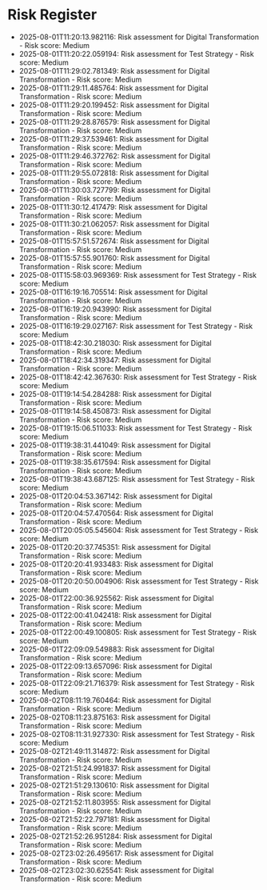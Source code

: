 # Risk Register

- 2025-08-01T11:20:13.982116: Risk assessment for Digital Transformation - Risk score: Medium
- 2025-08-01T11:20:22.059194: Risk assessment for Test Strategy - Risk score: Medium
- 2025-08-01T11:29:02.781349: Risk assessment for Digital Transformation - Risk score: Medium
- 2025-08-01T11:29:11.485764: Risk assessment for Digital Transformation - Risk score: Medium
- 2025-08-01T11:29:20.199452: Risk assessment for Digital Transformation - Risk score: Medium
- 2025-08-01T11:29:28.876579: Risk assessment for Digital Transformation - Risk score: Medium
- 2025-08-01T11:29:37.539461: Risk assessment for Digital Transformation - Risk score: Medium
- 2025-08-01T11:29:46.372762: Risk assessment for Digital Transformation - Risk score: Medium
- 2025-08-01T11:29:55.072818: Risk assessment for Digital Transformation - Risk score: Medium
- 2025-08-01T11:30:03.727799: Risk assessment for Digital Transformation - Risk score: Medium
- 2025-08-01T11:30:12.417479: Risk assessment for Digital Transformation - Risk score: Medium
- 2025-08-01T11:30:21.062057: Risk assessment for Digital Transformation - Risk score: Medium
- 2025-08-01T15:57:51.572674: Risk assessment for Digital Transformation - Risk score: Medium
- 2025-08-01T15:57:55.901760: Risk assessment for Digital Transformation - Risk score: Medium
- 2025-08-01T15:58:03.969369: Risk assessment for Test Strategy - Risk score: Medium
- 2025-08-01T16:19:16.705514: Risk assessment for Digital Transformation - Risk score: Medium
- 2025-08-01T16:19:20.943990: Risk assessment for Digital Transformation - Risk score: Medium
- 2025-08-01T16:19:29.027167: Risk assessment for Test Strategy - Risk score: Medium
- 2025-08-01T18:42:30.218030: Risk assessment for Digital Transformation - Risk score: Medium
- 2025-08-01T18:42:34.319347: Risk assessment for Digital Transformation - Risk score: Medium
- 2025-08-01T18:42:42.367630: Risk assessment for Test Strategy - Risk score: Medium
- 2025-08-01T19:14:54.284288: Risk assessment for Digital Transformation - Risk score: Medium
- 2025-08-01T19:14:58.450873: Risk assessment for Digital Transformation - Risk score: Medium
- 2025-08-01T19:15:06.511033: Risk assessment for Test Strategy - Risk score: Medium
- 2025-08-01T19:38:31.441049: Risk assessment for Digital Transformation - Risk score: Medium
- 2025-08-01T19:38:35.617594: Risk assessment for Digital Transformation - Risk score: Medium
- 2025-08-01T19:38:43.687125: Risk assessment for Test Strategy - Risk score: Medium
- 2025-08-01T20:04:53.367142: Risk assessment for Digital Transformation - Risk score: Medium
- 2025-08-01T20:04:57.470564: Risk assessment for Digital Transformation - Risk score: Medium
- 2025-08-01T20:05:05.545604: Risk assessment for Test Strategy - Risk score: Medium
- 2025-08-01T20:20:37.745351: Risk assessment for Digital Transformation - Risk score: Medium
- 2025-08-01T20:20:41.933483: Risk assessment for Digital Transformation - Risk score: Medium
- 2025-08-01T20:20:50.004906: Risk assessment for Test Strategy - Risk score: Medium
- 2025-08-01T22:00:36.925562: Risk assessment for Digital Transformation - Risk score: Medium
- 2025-08-01T22:00:41.042418: Risk assessment for Digital Transformation - Risk score: Medium
- 2025-08-01T22:00:49.100805: Risk assessment for Test Strategy - Risk score: Medium
- 2025-08-01T22:09:09.549883: Risk assessment for Digital Transformation - Risk score: Medium
- 2025-08-01T22:09:13.657096: Risk assessment for Digital Transformation - Risk score: Medium
- 2025-08-01T22:09:21.716379: Risk assessment for Test Strategy - Risk score: Medium
- 2025-08-02T08:11:19.760464: Risk assessment for Digital Transformation - Risk score: Medium
- 2025-08-02T08:11:23.875163: Risk assessment for Digital Transformation - Risk score: Medium
- 2025-08-02T08:11:31.927330: Risk assessment for Test Strategy - Risk score: Medium
- 2025-08-02T21:49:11.314872: Risk assessment for Digital Transformation - Risk score: Medium
- 2025-08-02T21:51:24.991837: Risk assessment for Digital Transformation - Risk score: Medium
- 2025-08-02T21:51:29.130610: Risk assessment for Digital Transformation - Risk score: Medium
- 2025-08-02T21:52:11.803955: Risk assessment for Digital Transformation - Risk score: Medium
- 2025-08-02T21:52:22.797181: Risk assessment for Digital Transformation - Risk score: Medium
- 2025-08-02T21:52:26.951284: Risk assessment for Digital Transformation - Risk score: Medium
- 2025-08-02T23:02:26.495617: Risk assessment for Digital Transformation - Risk score: Medium
- 2025-08-02T23:02:30.625541: Risk assessment for Digital Transformation - Risk score: Medium
